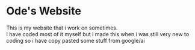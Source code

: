 # Ode's Website   

This is my website that i work on sometimes.   
I have coded most of it myself but i made this when i was still very new to coding so i have copy pasted some stuff from google/ai   
